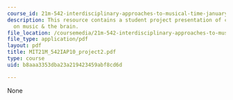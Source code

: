 ```yaml
---
course_id: 21m-542-interdisciplinary-approaches-to-musical-time-january-iap-2010
description: This resource contains a student project presentation of current research
  on music & the brain.
file_location: /coursemedia/21m-542-interdisciplinary-approaches-to-musical-time-january-iap-2010/b8aaa3353dba23a219423459abf8cd6d_MIT21M_542IAP10_project2.pdf
file_type: application/pdf
layout: pdf
title: MIT21M_542IAP10_project2.pdf
type: course
uid: b8aaa3353dba23a219423459abf8cd6d

---
```

None